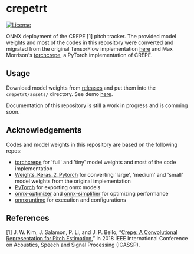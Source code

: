 # crepetrt
[![License](https://img.shields.io/badge/License-MIT-blue.svg)](https://opensource.org/licenses/MIT)

ONNX deployment of the CREPE [1] pitch tracker. The provided model weights and most of the codes in this repository were converted and migrated from the original TensorFlow implementation [here](https://github.com/marl/crepe/) and Max Morrison's [torchcrepe](https://github.com/maxrmorrison/torchcrepe), a PyTorch implementation of CREPE.


## Usage

Download model weights from [releases](https://github.com/yqzhishen/crepetrt/releases) and put them into the `crepetrt/assets/` directory. See demo [here](samples/demo.py).

Documentation of this repository is still a work in progress and is comming soon.


## Acknowledgements
Codes and model weights in this repository are based on the following repos:
- [torchcrepe](https://github.com/maxrmorrison/torchcrepe) for 'full' and 'tiny' model weights and most of the code implementation
- [Weights_Keras_2_Pytorch](https://github.com/AgCl-LHY/Weights_Keras_2_Pytorch) for converting 'large', 'medium' and 'small' model weights from the original implementation
- [PyTorch](https://github.com/pytorch/pytorch) for exporting onnx models
- [onnx-optimizer](https://github.com/onnx/optimizer) and [onnx-simplifier](https://github.com/daquexian/onnx-simplifier) for optimizing performance
- [onnxruntime](https://github.com/microsoft/onnxruntime) for execution and configurations


## References
[1] J. W. Kim, J. Salamon, P. Li, and J. P. Bello, “[Crepe: A Convolutional Representation for Pitch Estimation](https://arxiv.org/abs/1802.06182),” in 2018 IEEE International Conference on Acoustics, Speech and Signal Processing (ICASSP).
